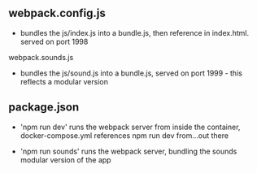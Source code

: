 webpack.config.js
------------------
* bundles the js/index.js into a bundle.js,  then reference in index.html. served on port 1998

webpack.sounds.js

* bundles the js/sound.js into a bundle.js, served on port 1999 - this reflects a modular version

package.json
------------------
* 'npm run dev' runs the webpack server from inside the container, docker-compose.yml references npm run dev from...out there 

* 'npm run sounds' runs the webpack server, bundling the sounds modular version of the app



